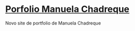 
<a href=“https://manuelachadreque.github.io”><h1>Porfolio Manuela Chadreque</h1></a>

<p>Novo site de portfolio de Manuela Chadreque</p>
